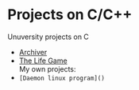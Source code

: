 # Projects on C/C++
Unuversity projects on C
* [Archiver]()
* [The Life Game]()  
My own projects:
* `[Daemon linux program]()`

